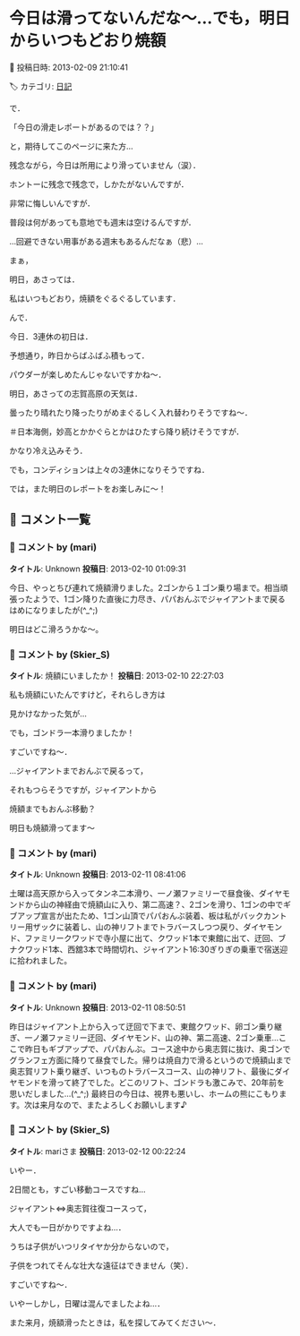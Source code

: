 # 今日は滑ってないんだな～…でも，明日からいつもどおり焼額

📅 投稿日時: 2013-02-09 21:10:41

🏷️ カテゴリ: [日記](cc4b5682fb7b8b144980957a978653fb0.md)

で．


「今日の滑走レポートがあるのでは？？」


と，期待してこのページに来た方…





残念ながら，今日は所用により滑っていません（涙）．


ホントーに残念で残念で，しかたがないんですが．


非常に悔しいんですが．


普段は何があっても意地でも週末は空けるんですが．


…回避できない用事がある週末もあるんだなぁ（悲）…





まぁ，


明日，あさっては．


私はいつもどおり，焼額をぐるぐるしています．





んで．


今日．3連休の初日は．


予想通り，昨日からばふばふ積もって．


パウダーが楽しめたんじゃないですかね～．





明日，あさっての志賀高原の天気は．


曇ったり晴れたり降ったりがめまぐるしく入れ替わりそうですね～．


＃日本海側，妙高とかかぐらとかはひたすら降り続けそうですが．


かなり冷え込みそう．


でも，コンディションは上々の3連休になりそうですね．





では，また明日のレポートをお楽しみに～！

## 💬 コメント一覧

### 💬 コメント by (mari)
**タイトル**: Unknown
**投稿日**: 2013-02-10 01:09:31

今日、やっとちび連れて焼額滑りました。2ゴンから１ゴン乗り場まで。相当頑張ったようで、1ゴン降りた直後に力尽き、パパおんぶでジャイアントまで戻るはめになりましたが(^_^;)

明日はどこ滑ろうかな～。

### 💬 コメント by (Skier_S)
**タイトル**: 焼額にいましたか！
**投稿日**: 2013-02-10 22:27:03

私も焼額にいたんですけど，それらしき方は

見かけなかった気が…



でも，ゴンドラ一本滑りましたか！

すごいですね～．



…ジャイアントまでおんぶで戻るって，

それもつらそうですが，ジャイアントから

焼額までもおんぶ移動？



明日も焼額滑ってます～

### 💬 コメント by (mari)
**タイトル**: Unknown
**投稿日**: 2013-02-11 08:41:06

土曜は高天原から入ってタンネ二本滑り、一ノ瀬ファミリーで昼食後、ダイヤモンドから山の神経由で焼額山に入り、第二高速？、2ゴンを滑り、1ゴンの中でギブアップ宣言が出たため、1ゴン山頂でパパおんぶ装着、板は私がバックカントリー用ザックに装着し、山の神リフトまでトラバースしつつ戻り、ダイヤモンド、ファミリークワッドで寺小屋に出て、クワッド1本で東館に出て、迂回、ブナクワッド1本、西舘3本で時間切れ、ジャイアント16:30ぎりぎの乗車で宿送迎に拾われました。

### 💬 コメント by (mari)
**タイトル**: Unknown
**投稿日**: 2013-02-11 08:50:51

昨日はジャイアント上から入って迂回で下まで、東館クワッド、卵ゴン乗り継ぎ、一ノ瀬ファミリー迂回、ダイヤモンド、山の神、第二高速、2ゴン乗車…ここで昨日もギブアップで、パパおんぶ。コース途中から奥志賀に抜け、奥ゴンでグランフェ方面に降りて昼食でした。帰りは焼自力で滑るというので焼額山まで奥志賀リフト乗り継ぎ、いつものトラバースコース、山の神リフト、最後にダイヤモンドを滑って終了でした。どこのリフト、ゴンドラも激こみで、20年前を思いだしました…(^_^;) 最終日の今日は、視界も悪いし、ホームの熊にこもります。次は来月なので、またよろしくお願いします♪

### 💬 コメント by (Skier_S)
**タイトル**: mariさま
**投稿日**: 2013-02-12 00:22:24

いやー．

2日間とも，すごい移動コースですね…

ジャイアント⇔奥志賀往復コースって，

大人でも一日がかりですよね…．

うちは子供がいつリタイヤか分からないので，

子供をつれてそんな壮大な遠征はできません（笑）．

すごいですね～．



いやーしかし，日曜は混んでましたよね…．

また来月，焼額滑ったときは，私を探してみてください～．

